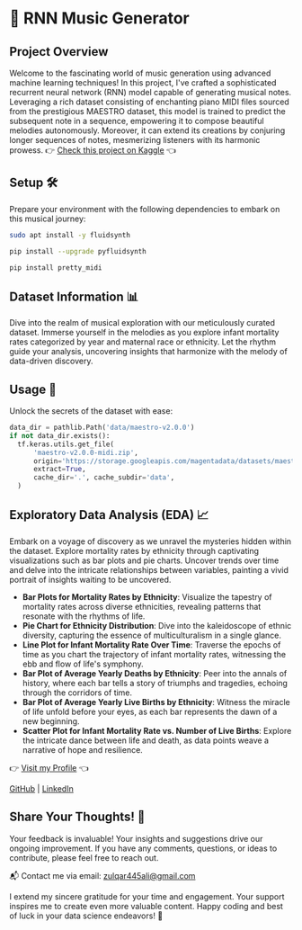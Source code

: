# 🎵 RNN Music Generator

## Project Overview

Welcome to the fascinating world of music generation using advanced machine learning techniques! In this project, I've crafted a sophisticated recurrent neural network (RNN) model capable of generating musical notes. Leveraging a rich dataset consisting of enchanting piano MIDI files sourced from the prestigious MAESTRO dataset, this model is trained to predict the subsequent note in a sequence, empowering it to compose beautiful melodies autonomously. Moreover, it can extend its creations by conjuring longer sequences of notes, mesmerizing listeners with its harmonic prowess.
👉 [Check this project on Kaggle](https://www.kaggle.com/code/zulqarnainalipk/rnn-music-generator) 👈
## Setup 🛠️

Prepare your environment with the following dependencies to embark on this musical journey:

```bash
sudo apt install -y fluidsynth

pip install --upgrade pyfluidsynth

pip install pretty_midi
```

## Dataset Information 📊

Dive into the realm of musical exploration with our meticulously curated dataset. Immerse yourself in the melodies as you explore infant mortality rates categorized by year and maternal race or ethnicity. Let the rhythm guide your analysis, uncovering insights that harmonize with the melody of data-driven discovery.

## Usage 📝

Unlock the secrets of the dataset with ease:

```python
data_dir = pathlib.Path('data/maestro-v2.0.0')
if not data_dir.exists():
  tf.keras.utils.get_file(
      'maestro-v2.0.0-midi.zip',
      origin='https://storage.googleapis.com/magentadata/datasets/maestro/v2.0.0/maestro-v2.0.0-midi.zip',
      extract=True,
      cache_dir='.', cache_subdir='data',
  )
```

## Exploratory Data Analysis (EDA) 📈

Embark on a voyage of discovery as we unravel the mysteries hidden within the dataset. Explore mortality rates by ethnicity through captivating visualizations such as bar plots and pie charts. Uncover trends over time and delve into the intricate relationships between variables, painting a vivid portrait of insights waiting to be uncovered.

- **Bar Plots for Mortality Rates by Ethnicity**: Visualize the tapestry of mortality rates across diverse ethnicities, revealing patterns that resonate with the rhythms of life.
- **Pie Chart for Ethnicity Distribution**: Dive into the kaleidoscope of ethnic diversity, capturing the essence of multiculturalism in a single glance.
- **Line Plot for Infant Mortality Rate Over Time**: Traverse the epochs of time as you chart the trajectory of infant mortality rates, witnessing the ebb and flow of life's symphony.
- **Bar Plot of Average Yearly Deaths by Ethnicity**: Peer into the annals of history, where each bar tells a story of triumphs and tragedies, echoing through the corridors of time.
- **Bar Plot of Average Yearly Live Births by Ethnicity**: Witness the miracle of life unfold before your eyes, as each bar represents the dawn of a new beginning.
- **Scatter Plot for Infant Mortality Rate vs. Number of Live Births**: Explore the intricate dance between life and death, as data points weave a narrative of hope and resilience.



👉 [Visit my Profile](https://www.kaggle.com/zulqarnainalipk) 👈

[GitHub]( https://github.com/zulqarnainalipk) |
[LinkedIn]( https://www.linkedin.com/in/zulqarnainalipk/)

## Share Your Thoughts! 🙏

Your feedback is invaluable! Your insights and suggestions drive our ongoing improvement. If you have any comments, questions, or ideas to contribute, please feel free to reach out.

📬 Contact me via email: [zulqar445ali@gmail.com](mailto:zulqar445ali@gmail.com)

I extend my sincere gratitude for your time and engagement. Your support inspires me to create even more valuable content.
Happy coding and best of luck in your data science endeavors! 🚀


